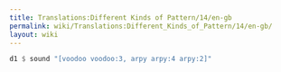```yaml
---
title: Translations:Different Kinds of Pattern/14/en-gb
permalink: wiki/Translations:Different_Kinds_of_Pattern/14/en-gb/
layout: wiki
---
```


``` Haskell
d1 $ sound "[voodoo voodoo:3, arpy arpy:4 arpy:2]"
```

